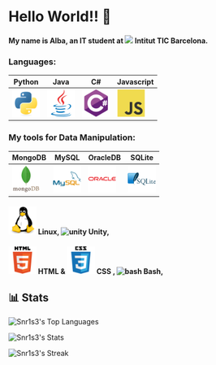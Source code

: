 
<h1>Hello World!! 👋 </h1>
<h4>My name is Alba, an IT student at <img src="https://agora.xtec.cat/iticbcn/wp-content/uploads/usu2389/2023/06/Imagotipo-1.png" width=20> Intitut TIC Barcelona.</h4>


### Languages:
| Python | Java | C# | Javascript |
|----------|----------|----------|-----|
|  <img src="https://github.com/devicons/devicon/blob/master/icons/python/python-original.svg" title="Python"  alt="Python" width="55" height="55"/> |  <img src="https://raw.githubusercontent.com/devicons/devicon/master/icons/java/java-original.svg" alt="java" width="55" height="55"/> |  <img src="https://raw.githubusercontent.com/devicons/devicon/master/icons/csharp/csharp-original.svg" alt="csharp" width="55" height="55"/> |  <img src="https://github.com/devicons/devicon/blob/master/icons/javascript/javascript-original.svg" title="JavaScript" alt="JavaScript" width="55" height="55"/> |

### My tools for Data Manipulation:

| MongoDB | MySQL | OracleDB | SQLite |
|----------|----------|----------|----------|
|<img src="https://raw.githubusercontent.com/devicons/devicon/master/icons/mongodb/mongodb-original-wordmark.svg" alt="mongodb" width="55" height="55"/>|<img src="https://github.com/devicons/devicon/blob/master/icons/mysql/mysql-original-wordmark.svg" title="MySQL" alt="MySQL" width="55" height="55"/>|<img src="https://raw.githubusercontent.com/devicons/devicon/master/icons/oracle/oracle-original.svg" alt="oracle" width="55" height="55"/>|<img src="https://github.com/devicons/devicon/blob/master/icons/sqlite/sqlite-original-wordmark.svg" title="SQLite" alt="SQLite" width="55" height="55"/>|







<h4>
  <img src="https://raw.githubusercontent.com/devicons/devicon/master/icons/linux/linux-original.svg" alt="linux" width="55" height="55"/> Linux, 
  <img src="https://www.vectorlogo.zone/logos/unity3d/unity3d-icon.svg" alt="unity" width="55" height="55"/> Unity,
</h4>
<h4>
  <img src="https://raw.githubusercontent.com/devicons/devicon/master/icons/html5/html5-original-wordmark.svg" alt="html5" width="55" height="55"/> HTML & 
  <img src="https://raw.githubusercontent.com/devicons/devicon/master/icons/css3/css3-original-wordmark.svg" alt="css3" width="55" height="55"/> CSS , 
  <img src="https://www.vectorlogo.zone/logos/gnu_bash/gnu_bash-icon.svg" alt="bash" width="55" height="55"/> Bash,
  
</h4> 
<h2>📊 Stats</h2>


![Snr1s3's Top Languages](https://github-readme-stats.vercel.app/api/top-langs/?username=Snr1s3&theme=radical&show_icons=true&hide_border=false&langs_count=5)

![Snr1s3's Stats](https://github-readme-stats.vercel.app/api?username=Snr1s3&theme=radical&show_icons=true&hide_border=false&count_private=true)   

![Snr1s3's Streak](https://github-readme-streak-stats.herokuapp.com/?user=Snr1s3&theme=radical&hide_border=false)

